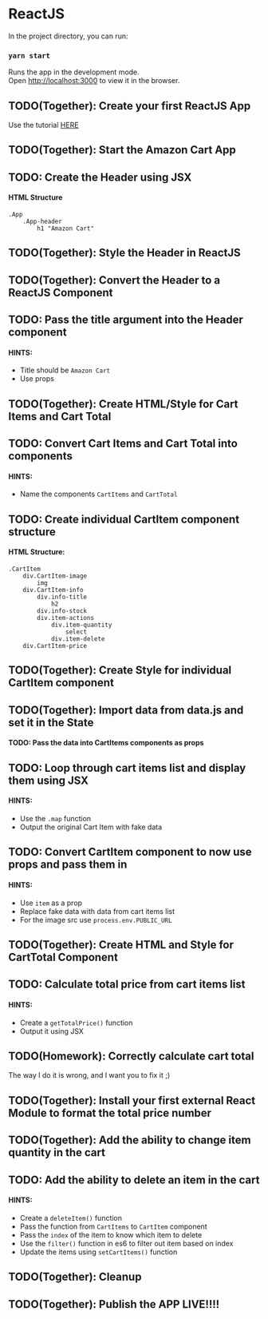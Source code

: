# ReactJS

In the project directory, you can run:

### `yarn start`

Runs the app in the development mode.\
Open [http://localhost:3000](http://localhost:3000) to view it in the browser.

## TODO(Together): Create your first ReactJS App

Use the tutorial [HERE](https://reactjs.org/docs/add-react-to-a-website.html)

## TODO(Together): Start the Amazon Cart App

## TODO: Create the Header using JSX

#### HTML Structure

```
.App
    .App-header
        h1 "Amazon Cart"
```

## TODO(Together): Style the Header in ReactJS

## TODO(Together): Convert the Header to a ReactJS Component

## TODO: Pass the title argument into the Header component

#### HINTS:

- Title should be `Amazon Cart`
- Use props

## TODO(Together): Create HTML/Style for Cart Items and Cart Total

## TODO: Convert Cart Items and Cart Total into components

#### HINTS:

- Name the components `CartItems` and `CartTotal`

## TODO: Create individual CartItem component structure

#### HTML Structure:

```
.CartItem
    div.CartItem-image
        img
    div.CartItem-info
        div.info-title
            h2
        div.info-stock
        div.item-actions
            div.item-quantity
                select
            div.item-delete
    div.CartItem-price
```

## TODO(Together): Create Style for individual CartItem component

## TODO(Together): Import data from data.js and set it in the State

#### TODO: Pass the data into CartItems components as props

## TODO: Loop through cart items list and display them using JSX

#### HINTS:

- Use the `.map` function
- Output the original Cart Item with fake data

## TODO: Convert CartItem component to now use props and pass them in

#### HINTS:

- Use `item` as a prop
- Replace fake data with data from cart items list
- For the image src use `process.env.PUBLIC_URL`

## TODO(Together): Create HTML and Style for CartTotal Component

## TODO: Calculate total price from cart items list

#### HINTS:

- Create a `getTotalPrice()` function
- Output it using JSX

## TODO(Homework): Correctly calculate cart total

The way I do it is wrong, and I want you to fix it ;)

## TODO(Together): Install your first external React Module to format the total price number

## TODO(Together): Add the ability to change item quantity in the cart

## TODO: Add the ability to delete an item in the cart

#### HINTS:

- Create a `deleteItem()` function
- Pass the function from `CartItems` to `CartItem` component
- Pass the `index` of the item to know which item to delete
- Use the `filter()` function in es6 to filter out item based on index
- Update the items using `setCartItems()` function

## TODO(Together): Cleanup

## TODO(Together): Publish the APP LIVE!!!!
